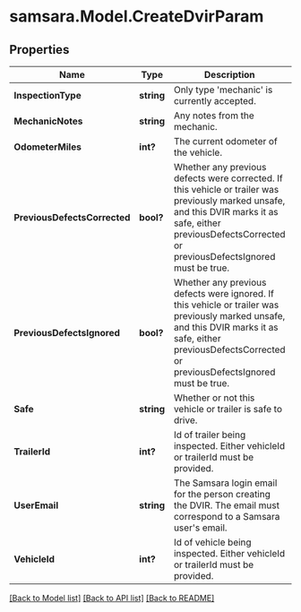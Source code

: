 # samsara.Model.CreateDvirParam
## Properties

Name | Type | Description | Notes
------------ | ------------- | ------------- | -------------
**InspectionType** | **string** | Only type &#39;mechanic&#39; is currently accepted. | 
**MechanicNotes** | **string** | Any notes from the mechanic. | [optional] 
**OdometerMiles** | **int?** | The current odometer of the vehicle. | [optional] 
**PreviousDefectsCorrected** | **bool?** | Whether any previous defects were corrected. If this vehicle or trailer was previously marked unsafe, and this DVIR marks it as safe, either previousDefectsCorrected or previousDefectsIgnored must be true. | [optional] 
**PreviousDefectsIgnored** | **bool?** | Whether any previous defects were ignored. If this vehicle or trailer was previously marked unsafe, and this DVIR marks it as safe, either previousDefectsCorrected or previousDefectsIgnored must be true. | [optional] 
**Safe** | **string** | Whether or not this vehicle or trailer is safe to drive. | 
**TrailerId** | **int?** | Id of trailer being inspected. Either vehicleId or trailerId must be provided. | [optional] 
**UserEmail** | **string** | The Samsara login email for the person creating the DVIR. The email must correspond to a Samsara user&#39;s email. | 
**VehicleId** | **int?** | Id of vehicle being inspected. Either vehicleId or trailerId must be provided. | [optional] 

[[Back to Model list]](../README.md#documentation-for-models) [[Back to API list]](../README.md#documentation-for-api-endpoints) [[Back to README]](../README.md)

